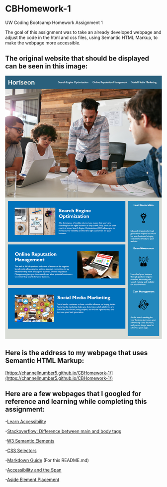 # CBHomework-1
UW Coding Bootcamp Homework Assignment 1

The goal of this assignment was to take an already developed webpage and adjust the code in the html and css files, using Semantic HTML Markup, to make the webpage more accessible.

## The original website that should be displayed can be seen in this image:
![MockUp Image](01-html-css-git-homework-demo.png)

## Here is the address to my webpage that uses Semantic HTML Markup:
[https://channellnumber5.github.io/CBHomework-1/](https://channellnumber5.github.io/CBHomework-1/)

## Here are a few webpages that I googled for reference and learning while completing this assignment:

-[Learn Accessibility](https://developer.mozilla.org/en-US/docs/Learn/Accessibility/HTML)

-[Stackoverflow: Difference between main and body tags](https://stackoverflow.com/questions/56803764/what-is-the-main-tag-in-html5-how-does-it-differ-from-body-tag/56806665)

-[W3 Semantic Elements](https://www.w3schools.com/html/html5_semantic_elements.asp)

-[CSS Selectors](https://www.w3schools.com/css/css_selectors.asp)

-[Markdown Guide](https://www.markdownguide.org/basic-syntax/) (For this README.md)

-[Accessibility and the Span](https://stackoverflow.com/questions/55029997/how-can-i-indicate-to-a-screen-reader-a-span-element)

-[Aside Element Placement](https://stackoverflow.com/questions/38023089/should-i-have-aside-element-ouside-or-inside-of-main-element#:~:text=Following%20the%20newer%20definition%2C%20the,are)
